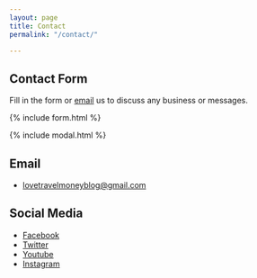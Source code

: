 ```yaml
---
layout: page
title: Contact
permalink: "/contact/"

---
```

## Contact Form

Fill in the form or [email](mailto:{{site.email}}) us to discuss any business or messages.

{% include form.html %}

{% include modal.html %}

## Email

* [lovetravelmoneyblog@gmail.com](mailto:lovetravelmoneyblog@gmail.com)

## Social Media

* [Facebook](https://www.facebook.com/LoveTravelMoney)
* [Twitter](https://www.twitter.com/lovetravelmoney)
* [Youtube](https://www.youtube.com/channel/UCfgcRnij1bCc0fN4qR-J6QQ?fbclid=IwAR0SDuYMUKWgnEVrHSrbMrpuF9bHY0IgjmQFyZudoS6wzl5Cqf2uXzfMYiA)
* [Instagram](https://www.instagram.com/lovetravelmoney/)